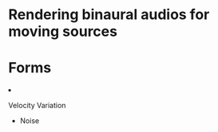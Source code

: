 # Rendering binaural audios for moving sources




# Forms

<li>
 
 Velocity Variation
 <ul> 
  <li>
   Noise
  </li> 
 </ul>
</li>



